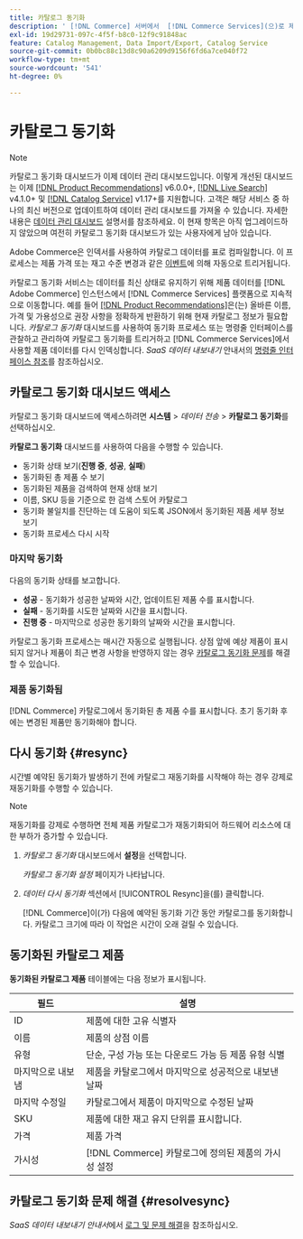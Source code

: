 ```yaml
---
title: 카탈로그 동기화
description: ' [!DNL Commerce] 서버에서  [!DNL Commerce Services](으)로 제품 데이터를 내보내는 방법에 대해 알아봅니다.'
exl-id: 19d29731-097c-4f5f-b8c0-12f9c91848ac
feature: Catalog Management, Data Import/Export, Catalog Service
source-git-commit: 0b0bc88c13d8c90a6209d9156f6fd6a7ce040f72
workflow-type: tm+mt
source-wordcount: '541'
ht-degree: 0%

---
```



# 카탈로그 동기화

>[!NOTE]
>
> 카탈로그 동기화 대시보드가 이제 데이터 관리 대시보드입니다. 이렇게 개선된 대시보드는 이제 [[!DNL Product Recommendations]](../product-recommendations/guide-overview.md) v6.0.0+, [[!DNL Live Search]](../live-search/overview.md) v4.1.0+ 및 [[!DNL Catalog Service]](../catalog-service/overview.md) v1.17+를 지원합니다. 고객은 해당 서비스 중 하나의 최신 버전으로 업데이트하여 데이터 관리 대시보드를 가져올 수 있습니다. 자세한 내용은 [데이터 관리 대시보드](https://experienceleague.adobe.com/docs/commerce-admin/systems/data-transfer/data-dashboard.html) 설명서를 참조하세요. 이 현재 항목은 아직 업그레이드하지 않았으며 여전히 카탈로그 동기화 대시보드가 있는 사용자에게 남아 있습니다.

Adobe Commerce은 인덱서를 사용하여 카탈로그 데이터를 표로 컴파일합니다. 이 프로세스는 제품 가격 또는 재고 수준 변경과 같은 [이벤트](https://experienceleague.adobe.com/docs/commerce-admin/systems/tools/index-management.html#events-that-trigger-full-reindexing)에 의해 자동으로 트리거됩니다.

카탈로그 동기화 서비스는 데이터를 최신 상태로 유지하기 위해 제품 데이터를 [!DNL Adobe Commerce] 인스턴스에서 [!DNL Commerce Services] 플랫폼으로 지속적으로 이동합니다. 예를 들어 [[!DNL Product Recommendations]](/help/product-recommendations/overview.md)은(는) 올바른 이름, 가격 및 가용성으로 권장 사항을 정확하게 반환하기 위해 현재 카탈로그 정보가 필요합니다. _카탈로그 동기화_ 대시보드를 사용하여 동기화 프로세스 또는 명령줄 인터페이스를 관찰하고 관리하여 카탈로그 동기화를 트리거하고 [!DNL Commerce Services]에서 사용할 제품 데이터를 다시 인덱싱합니다. _SaaS 데이터 내보내기_ 안내서의 [명령줄 인터페이스 참조](../data-export/data-export-cli-commands.md)를 참조하십시오.

## 카탈로그 동기화 대시보드 액세스

카탈로그 동기화 대시보드에 액세스하려면 **시스템** > _데이터 전송_ > **카탈로그 동기화**&#x200B;를 선택하십시오.

**카탈로그 동기화** 대시보드를 사용하여 다음을 수행할 수 있습니다.

- 동기화 상태 보기(**진행 중**, **성공**, **실패**)
- 동기화된 총 제품 수 보기
- 동기화된 제품을 검색하여 현재 상태 보기
- 이름, SKU 등을 기준으로 한 검색 스토어 카탈로그
- 동기화 불일치를 진단하는 데 도움이 되도록 JSON에서 동기화된 제품 세부 정보 보기
- 동기화 프로세스 다시 시작

### 마지막 동기화

다음의 동기화 상태를 보고합니다.

- **성공** - 동기화가 성공한 날짜와 시간, 업데이트된 제품 수를 표시합니다.
- **실패** - 동기화를 시도한 날짜와 시간을 표시합니다.
- **진행 중** - 마지막으로 성공한 동기화의 날짜와 시간을 표시합니다.

카탈로그 동기화 프로세스는 매시간 자동으로 실행됩니다. 상점 앞에 예상 제품이 표시되지 않거나 제품이 최근 변경 사항을 반영하지 않는 경우 [카탈로그 동기화 문제](#resolvesync)를 해결할 수 있습니다.

### 제품 동기화됨

[!DNL Commerce] 카탈로그에서 동기화된 총 제품 수를 표시합니다. 초기 동기화 후에는 변경된 제품만 동기화해야 합니다.

## 다시 동기화 {#resync}

시간별 예약된 동기화가 발생하기 전에 카탈로그 재동기화를 시작해야 하는 경우 강제로 재동기화를 수행할 수 있습니다.

>[!NOTE]
>
> 재동기화를 강제로 수행하면 전체 제품 카탈로그가 재동기화되어 하드웨어 리소스에 대한 부하가 증가할 수 있습니다.

1. _카탈로그 동기화_ 대시보드에서 **설정**&#x200B;을 선택합니다.

   _카탈로그 동기화 설정_ 페이지가 나타납니다.

1. _데이터 다시 동기화_ 섹션에서 [!UICONTROL Resync]을(를) 클릭합니다.

   [!DNL Commerce]이(가) 다음에 예약된 동기화 기간 동안 카탈로그를 동기화합니다. 카탈로그 크기에 따라 이 작업은 시간이 오래 걸릴 수 있습니다.

## 동기화된 카탈로그 제품

**동기화된 카탈로그 제품** 테이블에는 다음 정보가 표시됩니다.

| 필드 | 설명 |
|---|---|
| ID | 제품에 대한 고유 식별자 |
| 이름 | 제품의 상점 이름 |
| 유형 | 단순, 구성 가능 또는 다운로드 가능 등 제품 유형 식별 |
| 마지막으로 내보냄 | 제품을 카탈로그에서 마지막으로 성공적으로 내보낸 날짜 |
| 마지막 수정일 | 카탈로그에서 제품이 마지막으로 수정된 날짜 |
| SKU | 제품에 대한 재고 유지 단위를 표시합니다. |
| 가격 | 제품 가격 |
| 가시성 | [!DNL Commerce] 카탈로그에 정의된 제품의 가시성 설정 |

## 카탈로그 동기화 문제 해결 {#resolvesync}

_SaaS 데이터 내보내기 안내서_&#x200B;에서 [로그 및 문제 해결](../data-export/troubleshooting-logging.md#troubleshooting)을 참조하십시오.
